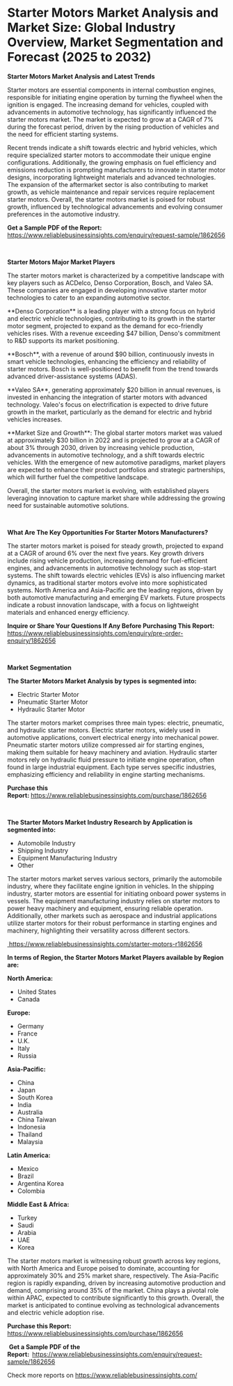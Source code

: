 <p><h1>Starter Motors Market Analysis and Market Size: Global Industry Overview, Market Segmentation and Forecast (2025 to 2032)</h1></p><p><strong>Starter Motors Market Analysis and Latest Trends</strong></p>
<p><p>Starter motors are essential components in internal combustion engines, responsible for initiating engine operation by turning the flywheel when the ignition is engaged. The increasing demand for vehicles, coupled with advancements in automotive technology, has significantly influenced the starter motors market. The market is expected to grow at a CAGR of 7% during the forecast period, driven by the rising production of vehicles and the need for efficient starting systems.</p><p>Recent trends indicate a shift towards electric and hybrid vehicles, which require specialized starter motors to accommodate their unique engine configurations. Additionally, the growing emphasis on fuel efficiency and emissions reduction is prompting manufacturers to innovate in starter motor designs, incorporating lightweight materials and advanced technologies. The expansion of the aftermarket sector is also contributing to market growth, as vehicle maintenance and repair services require replacement starter motors. Overall, the starter motors market is poised for robust growth, influenced by technological advancements and evolving consumer preferences in the automotive industry.</p></p>
<p><strong>Get a Sample PDF of the Report:&nbsp;</strong> <a href="https://www.reliablebusinessinsights.com/enquiry/request-sample/1862656?utm_campaign=2302&utm_medium=2&utm_source=Github&utm_content=ia&utm_term=08042025&utm_id=starter-motors">https://www.reliablebusinessinsights.com/enquiry/request-sample/1862656</a></p>
<p>&nbsp;</p>
<p><strong>Starter Motors Major Market Players</strong></p>
<p><p>The starter motors market is characterized by a competitive landscape with key players such as ACDelco, Denso Corporation, Bosch, and Valeo SA. These companies are engaged in developing innovative starter motor technologies to cater to an expanding automotive sector.</p><p>**Denso Corporation** is a leading player with a strong focus on hybrid and electric vehicle technologies, contributing to its growth in the starter motor segment, projected to expand as the demand for eco-friendly vehicles rises. With a revenue exceeding $47 billion, Denso's commitment to R&D supports its market positioning.</p><p>**Bosch**, with a revenue of around $90 billion, continuously invests in smart vehicle technologies, enhancing the efficiency and reliability of starter motors. Bosch is well-positioned to benefit from the trend towards advanced driver-assistance systems (ADAS).</p><p>**Valeo SA**, generating approximately $20 billion in annual revenues, is invested in enhancing the integration of starter motors with advanced technology. Valeo's focus on electrification is expected to drive future growth in the market, particularly as the demand for electric and hybrid vehicles increases.</p><p>**Market Size and Growth**: The global starter motors market was valued at approximately $30 billion in 2022 and is projected to grow at a CAGR of about 3% through 2030, driven by increasing vehicle production, advancements in automotive technology, and a shift towards electric vehicles. With the emergence of new automotive paradigms, market players are expected to enhance their product portfolios and strategic partnerships, which will further fuel the competitive landscape.</p><p>Overall, the starter motors market is evolving, with established players leveraging innovation to capture market share while addressing the growing need for sustainable automotive solutions.</p></p>
<p>&nbsp;</p>
<p><strong>What Are The Key Opportunities For Starter Motors Manufacturers?</strong></p>
<p><p>The starter motors market is poised for steady growth, projected to expand at a CAGR of around 6% over the next five years. Key growth drivers include rising vehicle production, increasing demand for fuel-efficient engines, and advancements in automotive technology such as stop-start systems. The shift towards electric vehicles (EVs) is also influencing market dynamics, as traditional starter motors evolve into more sophisticated systems. North America and Asia-Pacific are the leading regions, driven by both automotive manufacturing and emerging EV markets. Future prospects indicate a robust innovation landscape, with a focus on lightweight materials and enhanced energy efficiency.</p></p>
<p><strong>Inquire or Share Your Questions If Any Before Purchasing This Report:</strong> <a href="https://www.reliablebusinessinsights.com/enquiry/pre-order-enquiry/1862656?utm_campaign=2302&utm_medium=2&utm_source=Github&utm_content=ia&utm_term=08042025&utm_id=starter-motors">https://www.reliablebusinessinsights.com/enquiry/pre-order-enquiry/1862656</a></p>
<p>&nbsp;</p>
<p><strong>Market Segmentation</strong></p>
<p><strong>The Starter Motors Market Analysis by types is segmented into:</strong></p>
<p><ul><li>Electric Starter Motor</li><li>Pneumatic Starter Motor</li><li>Hydraulic Starter Motor</li></ul></p>
<p><p>The starter motors market comprises three main types: electric, pneumatic, and hydraulic starter motors. Electric starter motors, widely used in automotive applications, convert electrical energy into mechanical power. Pneumatic starter motors utilize compressed air for starting engines, making them suitable for heavy machinery and aviation. Hydraulic starter motors rely on hydraulic fluid pressure to initiate engine operation, often found in large industrial equipment. Each type serves specific industries, emphasizing efficiency and reliability in engine starting mechanisms.</p></p>
<p><strong>Purchase this Report:&nbsp;</strong><a href="https://www.reliablebusinessinsights.com/purchase/1862656?utm_campaign=2302&utm_medium=2&utm_source=Github&utm_content=ia&utm_term=08042025&utm_id=starter-motors">https://www.reliablebusinessinsights.com/purchase/1862656</a></p>
<p>&nbsp;</p>
<p><strong>The Starter Motors Market Industry Research by Application is segmented into:</strong></p>
<p><ul><li>Automobile Industry</li><li>Shipping Industry</li><li>Equipment Manufacturing Industry</li><li>Other</li></ul></p>
<p><p>The starter motors market serves various sectors, primarily the automobile industry, where they facilitate engine ignition in vehicles. In the shipping industry, starter motors are essential for initiating onboard power systems in vessels. The equipment manufacturing industry relies on starter motors to power heavy machinery and equipment, ensuring reliable operation. Additionally, other markets such as aerospace and industrial applications utilize starter motors for their robust performance in starting engines and machinery, highlighting their versatility across different sectors.</p></p>
<p><a href="https://www.reliablebusinessinsights.com/starter-motors-r1862656?utm_campaign=2302&utm_medium=2&utm_source=Github&utm_content=ia&utm_term=08042025&utm_id=starter-motors">&nbsp;https://www.reliablebusinessinsights.com/starter-motors-r1862656</a></p>
<p><strong>In terms of Region, the Starter Motors Market Players available by Region are:</strong></p>
<p>
    <p> <strong> North America: </strong>
        <ul>
            <li>United States</li>
            <li>Canada</li>
        </ul>
        </p> 
    <p> <strong> Europe: </strong>
        <ul>
            <li>Germany</li>
            <li>France</li>
            <li>U.K.</li>
            <li>Italy</li>
            <li>Russia</li>
        </ul>
        </p> 
    <p> <strong> Asia-Pacific: </strong>
        <ul>
            <li>China</li>
            <li>Japan</li>
            <li>South Korea</li>
            <li>India</li>
            <li>Australia</li>
            <li>China Taiwan</li>
            <li>Indonesia</li>
            <li>Thailand</li>
            <li>Malaysia</li>
        </ul>
        </p> 
    <p> <strong> Latin America: </strong>
        <ul>
            <li>Mexico</li>
            <li>Brazil</li>
            <li>Argentina Korea</li>
            <li>Colombia</li>
        </ul>
        </p> 
    <p> <strong> Middle East & Africa: </strong>
        <ul>
            <li>Turkey</li>
            <li>Saudi</li>
            <li>Arabia</li>
            <li>UAE</li>
            <li>Korea</li>
        </ul>
    </p>
    </p>
<p><p>The starter motors market is witnessing robust growth across key regions, with North America and Europe poised to dominate, accounting for approximately 30% and 25% market share, respectively. The Asia-Pacific region is rapidly expanding, driven by increasing automotive production and demand, comprising around 35% of the market. China plays a pivotal role within APAC, expected to contribute significantly to this growth. Overall, the market is anticipated to continue evolving as technological advancements and electric vehicle adoption rise.</p></p>
<p><strong>Purchase this Report: </strong><a href="https://www.reliablebusinessinsights.com/purchase/1862656?utm_campaign=2302&utm_medium=2&utm_source=Github&utm_content=ia&utm_term=08042025&utm_id=starter-motors">https://www.reliablebusinessinsights.com/purchase/1862656</a></p>
<p>&nbsp;<strong>Get a Sample PDF of the Report:&nbsp;&nbsp;</strong><a href="https://www.reliablebusinessinsights.com/enquiry/request-sample/1862656?utm_campaign=2302&utm_medium=2&utm_source=Github&utm_content=ia&utm_term=08042025&utm_id=starter-motors">https://www.reliablebusinessinsights.com/enquiry/request-sample/1862656</a></p>
<p><strong></strong></p>
<p>Check more reports on <a href="https://www.reliablebusinessinsights.com/?utm_campaign=2302&utm_medium=2&utm_source=Github&utm_content=ia&utm_term=08042025&utm_id=starter-motors">https://www.reliablebusinessinsights.com/</a></p>